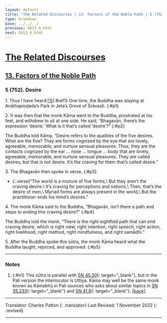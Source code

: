 ```yaml
---
layout: default
title: 'The Related Discourses | 13. Factors of the Noble Path | 5 (752). Desire'
type: kramdown
base: ../../../
previous: SA13_4.html
next: SA13_6.html
---
```


# [The Related Discourses](../index.html)
## [13. Factors of the Noble Path](index.html)
### 5 (752). Desire

1\. Thus I have heard:[\[1\]](#n1){:#ref1} One time, the Buddha was staying at Anāthapiṇḍada’s Park in Jeta’s Grove of Śrāvastī.
{:#p1}

2\. It was then that the monk Kāma went to the Buddha, prostrated at his feet, and withdrew to sit at one side. He said, “Bhagavān, there’s the expression ‘desire.’ What is it that’s called ‘desire’?”
{:#p2}

The Buddha told Kāma, “Desire refers to the qualities of the five desires. What are the five? They are forms cognized by the eye that are lovely, agreeable, memorable, and nurture sensual pleasures. Thus, they are the contacts cognized by the ear … nose … tongue … body that are lovely, agreeable, memorable, and nurture sensual pleasures. They are called desires, but that is not desire. It’s the craving for them that’s called desire.”

3\. The Bhagavān then spoke in verse,
{:#p3}

* {:.verse}“The world is a mixture of five forms,\\
But they aren’t the craving desire.\\
It’s craving for perceptions and notions,\\
Then, that’s the desire of men.\\
Myriad forms are always present in the world,\\
But the practitioner ends his mind’s desires.”

4\. The monk Kāma said to the Buddha, “Bhagavān, isn’t there a path and steps to ending this craving desire?”
{:#p4}

The Buddha told the monk, “There is the right eightfold path that can end craving desire, which is right view, right intention, right speech, right action, right livelihood, right method, right mindfulness, and right samādhi.”

5\. After the Buddha spoke this sūtra, the monk Kāma heard what the Buddha taught, rejoiced, and approved.
{:#p5}

---

### Notes

1. {:#n1} This sūtra is parallel with [SN 45.30](https://suttacentral.net/sn45.30){: target="_blank"}, but in the Pali version the interlocutor is Uttiya. Kāma may well be the same monk known as Kāmabhū in Pali sources who asks about similar topics in [SN 35.233](https://suttacentral.net/sn35.233){: target="_blank"} and [SN 41.6](https://suttacentral.net/sn41.6){: target="_blank"}. [\[back\]](#ref1)

---

Translator: Charles Patton
{: .translator}
Last Revised: 1 November 2022
{: .revised}

---